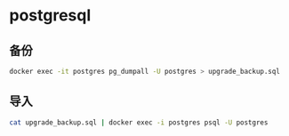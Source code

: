 # postgresql

## 备份

```bash
docker exec -it postgres pg_dumpall -U postgres > upgrade_backup.sql
```

## 导入

```bash
cat upgrade_backup.sql | docker exec -i postgres psql -U postgres
```
